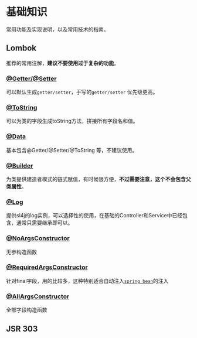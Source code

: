 # 基础知识

常用功能及实现说明，以及常用技术的指南。

## Lombok

推荐的常用注解，**建议不要使用过于复杂的功能**。

### [@Getter/@Setter](https://projectlombok.org/features/GetterSetter)

可以默认生成`getter/setter`，手写的`getter/setter` 优先级更高。

### [@ToString](https://projectlombok.org/features/ToString)

可以为类的字段生成toString方法，拼接所有字段名和值。

### [@Data](https://projectlombok.org/features/Data)

基本包含@Getter/@Setter/@ToString 等，不建议使用。

### [@Builder](https://projectlombok.org/features/Builder)

为类提供建造者模式的链式赋值，有时候很方便，**不过需要注意，这个不会包含父类属性**。

### [@Log](https://projectlombok.org/features/log)

提供sl4j的log实例，可以选择性的使用，在基础的Controller和Service中已经包含，通常只需要继承即可以。

### [@NoArgsConstructor](https://projectlombok.org/features/constructor)

无参构造函数

### [@RequiredArgsConstructor](https://projectlombok.org/features/constructor)

针对final字段，用的比较多，这种特别适合自动注入[`spring bean`](https://docs.spring.io/spring-boot/docs/2.4.5/reference/htmlsingle/#using-boot-spring-beans-and-dependency-injection)的注入

### [@AllArgsConstructor](https://projectlombok.org/features/constructor)

全部字段构造函数

## JSR 303

